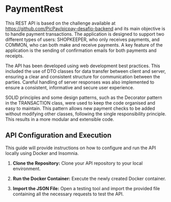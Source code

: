 # PaymentRest
This REST API is based on the challenge available at https://github.com/PicPay/picpay-desafio-backend and its main objective is to handle payment transactions. The application is designed to support two different types of users: SHOPKEEPER, who only receives payments, and COMMON, who can both make and receive payments. A key feature of the application is the sending of confirmation emails for both payments and receipts.

The API has been developed using web development best practices. This included the use of DTO classes for data transfer between client and server, ensuring a clear and consistent structure for communication between the parties. Careful handling of server responses was also implemented to ensure a consistent, informative and secure user experience.

SOLID principles and some design patterns, such as the Decorator pattern in the TRANSACTION class, were used to keep the code organised and easy to maintain. This pattern allows new payment checks to be added without modifying other classes, following the single responsibility principle. This results in a more modular and extensible code.


## API Configuration and Execution

This guide will provide instructions on how to configure and run the API locally using Docker and Insomnia.

1. **Clone the Repository:**
   Clone your API repository to your local environment.

2. **Run the Docker Container:**
   Execute the newly created Docker container.

3. **Import the JSON File:**
   Open a testing tool and import the provided file containing all the necessary requests to test the API.



